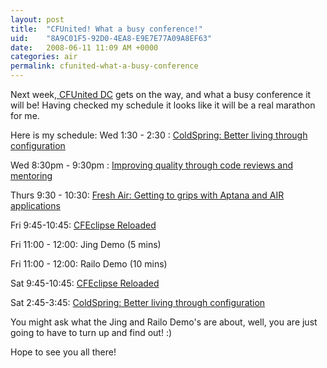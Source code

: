 ```yaml
---
layout: post
title:  "CFUnited! What a busy conference!"
uid:	"8A9C01F5-92D0-4EA8-E9E7E77A09A8EF63"
date:   2008-06-11 11:09 AM +0000
categories: air
permalink: cfunited-what-a-busy-conference
---
```

Next week,<a href="http://cfunited.com" title="CFUnited: The Premiere ColdFusion Conference"> CFUnited DC</a> gets on the way, and what a busy conference it will be! Having checked my schedule it looks like it will be a real marathon for me. 

Here is my schedule:
Wed 1:30 - 2:30 : <a href="http://cfunited.com/go/topics/2008#topic-1599" title="CFUnited: 2008 Topics">ColdSpring: Better living through configuration</a>

Wed 8:30pm - 9:30pm : <a href="http://cfunited.com/go/topics/2008#topic-1745" title="CFUnited: 2008 Topics">Improving quality through code reviews and mentoring</a>

Thurs 9:30 - 10:30: <a href="http://cfunited.com/go/topics/2008#topic-1738" title="CFUnited: 2008 Topics">Fresh Air: Getting to grips with Aptana and AIR applications</a>

Fri 9:45-10:45: <a href="http://cfunited.com/go/topics/2008#topic-1732" title="CFUnited: 2008 Topics">CFEclipse Reloaded</a>

Fri 11:00 - 12:00: Jing Demo (5 mins)

Fri 11:00 - 12:00: Railo Demo (10 mins)

Sat 9:45-10:45: <a href="http://cfunited.com/go/topics/2008#topic-1732" title="CFUnited: 2008 Topics">CFEclipse Reloaded</a>

Sat 2:45-3:45: <a href="http://cfunited.com/go/topics/2008#topic-1599" title="CFUnited: 2008 Topics">ColdSpring: Better living through configuration</a>

You might ask what the Jing and Railo Demo's are about, well, you are just going to have to turn up and find out!  :)

Hope to see you all there!